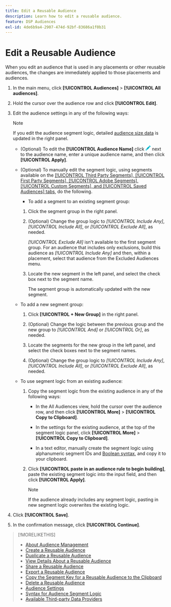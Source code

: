 ```yaml
---
title: Edit a Reusable Audience
description: Learn how to edit a reusable audience.
feature: DSP Audiences
exl-id: 4de6b9a4-2907-474d-92bf-83686a1f0b31
---
```

# Edit a Reusable Audience

When you edit an audience that is used in any placements or other reusable audiences, the changes are immediately applied to those placements and audiences.<!-- verify -->

1. In the main menu, click **[!UICONTROL Audiences]** > **[!UICONTROL All audiences]**.

1. Hold the cursor over the audience row and click **[!UICONTROL Edit]**.

1. Edit the audience settings in any of the following ways:

    >[!NOTE]
    >
    >If you edit the audience segment logic, detailed [audience size data](audience-about.md) is updated in the right panel.

   * (Optional) To edit the **[!UICONTROL Audience Name]** click ![Edit](/help/dsp/assets/edit.png) next to the audience name, enter a unique audience name, and then click **[!UICONTROL Apply]**.

   * (Optional) To manually edit the segment logic, using segments available on the [[!UICONTROL Third Party Segments], [!UICONTROL First Party Segments], [!UICONTROL Adobe Segments], [!UICONTROL Custom Segments], and [!UICONTROL Saved Audiences] tabs](audience-settings.md), do the following.

     * To add a segment to an existing segment group:

      1. Click the segment group in the right panel.

      1. (Optional) Change the group logic to *[!UICONTROL Include Any]*, *[!UICONTROL Include All]*, or *[!UICONTROL Exclude All]*, as needed.

         *[!UICONTROL Exclude All]* isn't available to the first segment group. For an audience that includes only exclusions, build this audience as *[!UICONTROL Include Any]* and then, within a placement, select that audience from the Excluded Audiences menu.

      1. Locate the new segment in the left panel, and select the check box next to the segment name.

         The segment group is automatically updated with the new segment.

    * To add a new segment group:

      1. Click **[!UICONTROL + New Group]** in the right panel.

      1. (Optional) Change the logic between the previous group and the new group to *[!UICONTROL And]* or *[!UICONTROL Or]*, as needed.

      1. Locate the segments for the new group in the left panel, and select the check boxes next to the segment names.

      1. (Optional) Change the group logic to *[!UICONTROL Include Any]*, *[!UICONTROL Include All]*, or *[!UICONTROL Exclude All]*, as needed.

   * To use segment logic from an existing audience:

     1. Copy the segment logic from the existing audience in any of the following ways:

        * In the All Audiences view, hold the cursor over the audience row, and then click **[!UICONTROL More]** > **[!UICONTROL Copy to Clipboard]**.

        * In the settings for the existing audience, at the top of the segment logic panel, click **[!UICONTROL More]** > **[!UICONTROL Copy to Clipboard]**.

        * In a text editor, manually create the segment logic using alphanumeric segment IDs and [Boolean syntax](audience-segment-logic-syntax.md), and copy it to your clipboard.

     1. Click **[!UICONTROL paste in an audience rule to begin building]**, paste the existing segment logic into the input field, and then click **[!UICONTROL Apply]**.

         >[!NOTE]
         >
         >If the audience already includes any segment logic, pasting in new segment logic overwrites the existing logic.

1. Click **[!UICONTROL Save]**.

1. In the confirmation message, click **[!UICONTROL Continue]**.

>[!MORELIKETHIS]
>
>* [About Audience Management](audience-about.md)
>* [Create a Reusable Audience](reusable-audience-create.md)
>* [Duplicate a Reusable Audience](reusable-audience-duplicate.md)
>* [View Details About a Reusable Audience](reusable-audience-view-details.md)
>* [Share a Reusable Audience](reusable-audience-share.md)
>* [Export a Reusable Audience](reusable-audience-export.md)
>* [Copy the Segment Key for a Reusable Audience to the Clipboard](reusable-audience-clipboard.md)
>* [Delete a Reusable Audience](reusable-audience-delete.md)
>* [Audience Settings](audience-settings.md)
>* [Syntax for Audience Segment Logic](audience-segment-logic-syntax.md)
>* [Available Third-party Data Providers](third-party-data-providers.md)
